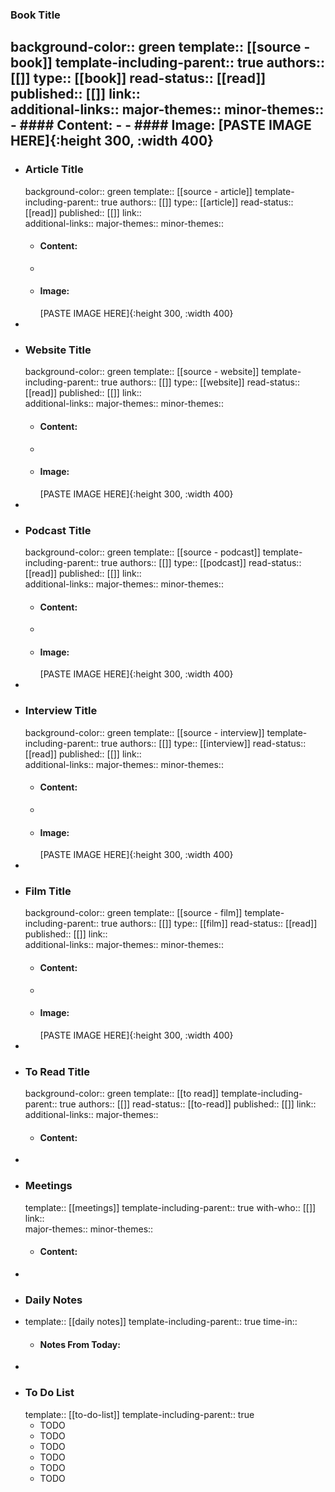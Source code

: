 ### Book Title
background-color:: green
template:: [[source - book]]
template-including-parent:: true
authors:: [[]]
type:: [[book]]
read-status:: [[read]]
published:: [[]] 
link::  
additional-links::
major-themes::
minor-themes::
	- #### Content:
	-
	- #### Image:
	  [PASTE IMAGE HERE]{:height 300, :width 400}
-
- ### Article Title
  background-color:: green
  template:: [[source - article]]
  template-including-parent:: true
  authors:: [[]]
  type:: [[article]]
  read-status:: [[read]]
  published:: [[]] 
  link::  
  additional-links::
  major-themes::
  minor-themes::
	- #### Content:
	-
	- #### Image:
	  [PASTE IMAGE HERE]{:height 300, :width 400}
-
- ### Website Title
  background-color:: green
  template:: [[source - website]]
  template-including-parent:: true
  authors:: [[]]
  type:: [[website]]
  read-status:: [[read]]
  published:: [[]] 
  link::  
  additional-links::
  major-themes::
  minor-themes::
	- #### Content:
	-
	- #### Image:
	  [PASTE IMAGE HERE]{:height 300, :width 400}
-
- ### Podcast Title
  background-color:: green
  template:: [[source - podcast]]
  template-including-parent:: true
  authors:: [[]]
  type:: [[podcast]]
  read-status:: [[read]]
  published:: [[]] 
  link::  
  additional-links::
  major-themes::
  minor-themes::
	- #### Content:
	-
	- #### Image:
	  [PASTE IMAGE HERE]{:height 300, :width 400}
-
- ### Interview Title
  background-color:: green
  template:: [[source - interview]]
  template-including-parent:: true
  authors:: [[]]
  type:: [[interview]]
  read-status:: [[read]]
  published:: [[]] 
  link::  
  additional-links::
  major-themes::
  minor-themes::
	- #### Content:
	-
	- #### Image:
	  [PASTE IMAGE HERE]{:height 300, :width 400}
-
- ### Film Title
  background-color:: green
  template:: [[source - film]]
  template-including-parent:: true
  authors:: [[]]
  type:: [[film]]
  read-status:: [[read]]
  published:: [[]] 
  link::  
  additional-links::
  major-themes::
  minor-themes::
	- #### Content:
	-
	- #### Image:
	  [PASTE IMAGE HERE]{:height 300, :width 400}
-
- ### To Read Title
  background-color:: green
  template:: [[to read]]
  template-including-parent:: true
  authors:: [[]]
  read-status:: [[to-read]] 
  published:: [[]] 
  link::  
  additional-links::
  major-themes::
	- #### Content:
-
- ### Meetings
  template:: [[meetings]]
  template-including-parent:: true
  with-who:: [[]]
  link::  
  major-themes::
  minor-themes::
	- #### Content:
-
- ### Daily Notes
- template:: [[daily notes]] 
  template-including-parent:: true
  time-in::
	- #### Notes From Today:
-
- ### To Do List
  template:: [[to-do-list]]
  template-including-parent:: true
	- TODO
	- TODO
	- TODO
	- TODO
	- TODO
	- TODO